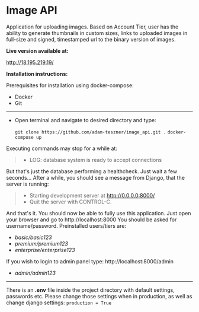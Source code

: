 # Image API

Application for uploading images. 
Based on Account Tier, user has the ability to generate thumbnails in custom sizes, links to uploaded images in full-size and signed, timestamped url to the binary version of images.

**Live version available at:**

http://18.195.219.19/

**Installation instructions:**

Prerequisites for installation using docker-compose:
- Docker
- Git
---

- Open terminal and navigate to desired directory and type:

	`git clone https://github.com/adam-teszner/image_api.git .`
	`docker-compose up`

Executing commands may stop for a while at: 
> - LOG:  database system is ready to accept connections

But that's just the database performing a healthcheck. Just wait a few seconds...
After a while,  you should see a message from Django, that the server is running:
> - Starting development server at http://0.0.0.0:8000/
> - Quit the server with CONTROL-C.

And that's it. You should now be able to fully use this application.
Just open your browser and go to http://localhost:8000
You should be asked for username/password. Preinstalled users/tiers are:

- *basic/basic123*
- *premium/premium123*
- *enterprise/enterprise123*

If you wish to login to admin panel type: http://localhost:8000/admin

- *admin/admin123*

---

There is an **.env** file inside the project directory with default settings, passwords etc.
Please change those settings when in production, as well as change django settings:
`production = True`
